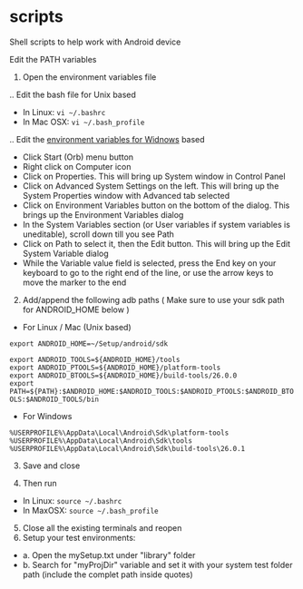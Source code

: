 # scripts

Shell scripts to help work with Android device


Edit the PATH variables

1. Open the environment variables file

  .. Edit the bash file for Unix based </br>
  * In Linux: `vi ~/.bashrc` </br>
  * In Mac OSX: `vi ~/.bash_profile` </br>
  
 .. Edit the [environment variables for Widnows](http://www.360logica.com/blog/how-to-set-path-environmental-variable-for-sdk-in-windows/) based </br>
 *  Click Start (Orb) menu button </br>
 * Right click on Computer icon </br>
 * Click on Properties. This will bring up System window in Control Panel </br>
 * Click on Advanced System Settings on the left. This will bring up the System Properties window with Advanced tab selected </br>
 * Click on Environment Variables button on the bottom of the dialog. This brings up the Environment Variables dialog </br>
 * In the System Variables section (or User variables if system variables is uneditable), scroll down till you see Path </br>
 * Click on Path to select it, then the Edit button. This will bring up the Edit System Variable dialog </br>
 * While the Variable value field is selected, press the End key on your keyboard to go to the right end of the line, or use the arrow keys to move the marker to the end </br>

2. Add/append the following adb paths ( Make sure to use your sdk path for ANDROID_HOME below ) </br>
* For Linux / Mac (Unix based) </br>

`export ANDROID_HOME=~/Setup/android/sdk` </br>
  
`export ANDROID_TOOLS=${ANDROID_HOME}/tools` </br>
`export ANDROID_PTOOLS=${ANDROID_HOME}/platform-tools` </br>
`export ANDROID_BTOOLS=${ANDROID_HOME}/build-tools/26.0.0` </br>
`export PATH=${PATH}:$ANDROID_HOME:$ANDROID_TOOLS:$ANDROID_PTOOLS:$ANDROID_BTOOLS:$ANDROID_TOOLS/bin` </br>

* For Windows </br>

`%USERPROFILE%\AppData\Local\Android\Sdk\platform-tools` </br>
`%USERPROFILE%\AppData\Local\Android\Sdk\tools` </br>
`%USERPROFILE%\AppData\Local\Android\Sdk\build-tools\26.0.1` </br>

3. Save and close </br>

4. Then run
  * In Linux: `source ~/.bashrc` </br>
  * In MaxOSX: `source ~/.bash_profile` </br>

5. Close all the existing terminals and reopen
6. Setup your test environments:
- a. Open the mySetup.txt under "library" folder
- b. Search for "myProjDir" variable and set it with your system test folder path (include the complet path inside quotes)
